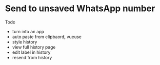 # Send to unsaved WhatsApp number

Todo

- turn into an app
- auto paste from clipbaord, vueuse
- style history
- view full history page
- edit label in history
- resend from history